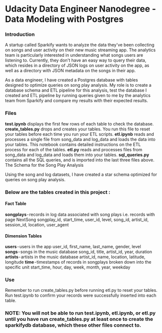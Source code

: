 # Udacity Data Engineer Nanodegree - Data Modeling with Postgres

### Introduction
A startup called Sparkify wants to analyze the data they've been collecting on songs and user activity on their new music streaming app. The analytics team is particularly interested in understanding what songs users are listening to. Currently, they don't have an easy way to query their data, which resides in a directory of JSON logs on user activity on the app, as well as a directory with JSON metadata on the songs in their app.

As a data engineer, I have created a Postgres database with tables designed to optimize queries on song play analysis. My role is to create a database schema and ETL pipeline for this analysis, test the database I created and ETL pipeline by running queries given to me by the analytics team from Sparkify and compare my results with their expected results.

### Files
<b>test.ipynb</b> displays the first few rows of each table to check the database.
<b>create_tables.py</b> drops and creates your tables. You run this file to reset your tables before each time you run your ETL scripts.
<b>etl.ipynb</b> reads and processes a single file from song_data and log_data and loads the data into your tables. This notebook contains detailed instructions on the ETL process for each of the tables.
<b>etl.py</b> reads and processes files from song_data and log_data and loads them into your tables.
<b>sql_queries.py</b> contains all the SQL queries, and is imported into the last three files above.
The Schema for the Song Play Analysis

Using the song and log datasets, I have created a star schema optimized for queries on song play analysis.
### Below are the tables created in this project :

#### Fact Table
<b>songplays</b> - records in log data associated with song plays i.e. records with page NextSong
songplay_id, start_time, user_id, level, song_id, artist_id, session_id, location, user_agent
#### Dimension Tables
<b>users</b> - users in the app
user_id, first_name, last_name, gender, level
<b>songs</b> - songs in the music database
song_id, title, artist_id, year, duration
<b>artists</b> - artists in the music database
artist_id, name, location, latitude, longitude
<b>time</b> - timestamps of records in songplays broken down into the specific unit
start_time, hour, day, week, month, year, weekday

### Use
Remember to run create_tables.py before running etl.py to reset your tables. Run test.ipynb to confirm your records were successfully inserted into each table.

### NOTE: You will not be able to run test.ipynb, etl.ipynb, or etl.py until you have run create_tables.py at least once to create the sparkifydb database, which these other files connect to.